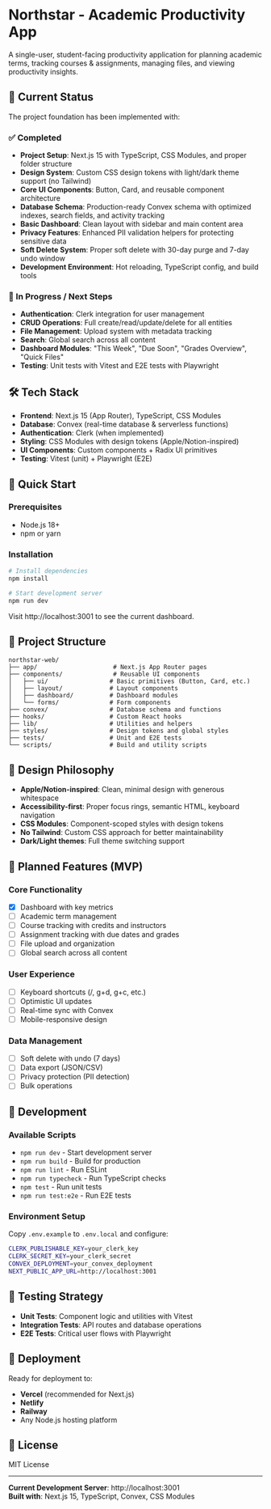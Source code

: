 # Northstar - Academic Productivity App

A single-user, student-facing productivity application for planning academic terms, tracking courses & assignments, managing files, and viewing productivity insights.

## 🚀 Current Status

The project foundation has been implemented with:

### ✅ Completed
- **Project Setup**: Next.js 15 with TypeScript, CSS Modules, and proper folder structure
- **Design System**: Custom CSS design tokens with light/dark theme support (no Tailwind)
- **Core UI Components**: Button, Card, and reusable component architecture
- **Database Schema**: Production-ready Convex schema with optimized indexes, search fields, and activity tracking
- **Basic Dashboard**: Clean layout with sidebar and main content area
- **Privacy Features**: Enhanced PII validation helpers for protecting sensitive data
- **Soft Delete System**: Proper soft delete with 30-day purge and 7-day undo window
- **Development Environment**: Hot reloading, TypeScript config, and build tools

### 🚧 In Progress / Next Steps
- **Authentication**: Clerk integration for user management
- **CRUD Operations**: Full create/read/update/delete for all entities
- **File Management**: Upload system with metadata tracking
- **Search**: Global search across all content
- **Dashboard Modules**: "This Week", "Due Soon", "Grades Overview", "Quick Files"
- **Testing**: Unit tests with Vitest and E2E tests with Playwright

## 🛠 Tech Stack

- **Frontend**: Next.js 15 (App Router), TypeScript, CSS Modules
- **Database**: Convex (real-time database & serverless functions)
- **Authentication**: Clerk (when implemented)
- **Styling**: CSS Modules with design tokens (Apple/Notion-inspired)
- **UI Components**: Custom components + Radix UI primitives
- **Testing**: Vitest (unit) + Playwright (E2E)

## 🏃 Quick Start

### Prerequisites
- Node.js 18+
- npm or yarn

### Installation
```bash
# Install dependencies
npm install

# Start development server
npm run dev
```

Visit http://localhost:3001 to see the current dashboard.

## 📁 Project Structure

```
northstar-web/
├── app/                     # Next.js App Router pages
├── components/              # Reusable UI components
│   ├── ui/                 # Basic primitives (Button, Card, etc.)
│   ├── layout/             # Layout components
│   ├── dashboard/          # Dashboard modules
│   └── forms/              # Form components
├── convex/                 # Database schema and functions
├── hooks/                  # Custom React hooks
├── lib/                    # Utilities and helpers
├── styles/                 # Design tokens and global styles
├── tests/                  # Unit and E2E tests
└── scripts/                # Build and utility scripts
```

## 🎨 Design Philosophy

- **Apple/Notion-inspired**: Clean, minimal design with generous whitespace
- **Accessibility-first**: Proper focus rings, semantic HTML, keyboard navigation
- **CSS Modules**: Component-scoped styles with design tokens
- **No Tailwind**: Custom CSS approach for better maintainability
- **Dark/Light themes**: Full theme switching support

## 📝 Planned Features (MVP)

### Core Functionality
- [x] Dashboard with key metrics
- [ ] Academic term management
- [ ] Course tracking with credits and instructors
- [ ] Assignment tracking with due dates and grades
- [ ] File upload and organization
- [ ] Global search across all content

### User Experience
- [ ] Keyboard shortcuts (/, g+d, g+c, etc.)
- [ ] Optimistic UI updates
- [ ] Real-time sync with Convex
- [ ] Mobile-responsive design

### Data Management
- [ ] Soft delete with undo (7 days)
- [ ] Data export (JSON/CSV)
- [ ] Privacy protection (PII detection)
- [ ] Bulk operations

## 🔧 Development

### Available Scripts
- `npm run dev` - Start development server
- `npm run build` - Build for production
- `npm run lint` - Run ESLint
- `npm run typecheck` - Run TypeScript checks
- `npm test` - Run unit tests
- `npm run test:e2e` - Run E2E tests

### Environment Setup
Copy `.env.example` to `.env.local` and configure:
```bash
CLERK_PUBLISHABLE_KEY=your_clerk_key
CLERK_SECRET_KEY=your_clerk_secret
CONVEX_DEPLOYMENT=your_convex_deployment
NEXT_PUBLIC_APP_URL=http://localhost:3001
```

## 🧪 Testing Strategy

- **Unit Tests**: Component logic and utilities with Vitest
- **Integration Tests**: API routes and database operations
- **E2E Tests**: Critical user flows with Playwright

## 🚀 Deployment

Ready for deployment to:
- **Vercel** (recommended for Next.js)
- **Netlify**
- **Railway**
- Any Node.js hosting platform

## 📄 License

MIT License

---

**Current Development Server**: http://localhost:3001  
**Built with**: Next.js 15, TypeScript, Convex, CSS Modules